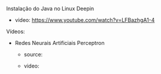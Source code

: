 Instalação do Java no Linux Deepin

 - video: https://www.youtube.com/watch?v=LFBazhgA1-4

Vídeos:

- Redes Neurais Artificiais Perceptron

	- source: 

	- video: 
